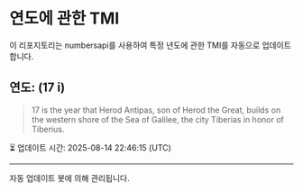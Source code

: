 
# 연도에 관한 TMI

이 리포지토리는 numbersapi를 사용하여 특정 년도에 관한 TMI를 자동으로 업데이트합니다.

## 연도: (17 i)
> 17 is the year that Herod Antipas, son of Herod the Great, builds on the western shore of the Sea of Galilee, the city Tiberias in honor of Tiberius.

⏳ 업데이트 시간: 2025-08-14 22:46:15 (UTC)

---
자동 업데이트 봇에 의해 관리됩니다.
